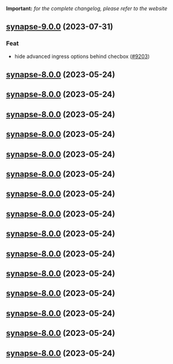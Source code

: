 **Important:**
*for the complete changelog, please refer to the website*













## [synapse-9.0.0](https://github.com/truecharts/charts/compare/synapse-8.0.0...synapse-9.0.0) (2023-07-31)

### Feat

- hide advanced ingress options behind checbox ([#9203](https://github.com/truecharts/charts/issues/9203))
  
  


## [synapse-8.0.0](https://github.com/truecharts/charts/compare/synapse-7.0.32...synapse-8.0.0) (2023-05-24)




## [synapse-8.0.0](https://github.com/truecharts/charts/compare/synapse-7.0.32...synapse-8.0.0) (2023-05-24)




## [synapse-8.0.0](https://github.com/truecharts/charts/compare/synapse-7.0.32...synapse-8.0.0) (2023-05-24)




## [synapse-8.0.0](https://github.com/truecharts/charts/compare/synapse-7.0.32...synapse-8.0.0) (2023-05-24)




## [synapse-8.0.0](https://github.com/truecharts/charts/compare/synapse-7.0.32...synapse-8.0.0) (2023-05-24)




## [synapse-8.0.0](https://github.com/truecharts/charts/compare/synapse-7.0.32...synapse-8.0.0) (2023-05-24)




## [synapse-8.0.0](https://github.com/truecharts/charts/compare/synapse-7.0.32...synapse-8.0.0) (2023-05-24)




## [synapse-8.0.0](https://github.com/truecharts/charts/compare/synapse-7.0.32...synapse-8.0.0) (2023-05-24)




## [synapse-8.0.0](https://github.com/truecharts/charts/compare/synapse-7.0.32...synapse-8.0.0) (2023-05-24)




## [synapse-8.0.0](https://github.com/truecharts/charts/compare/synapse-7.0.32...synapse-8.0.0) (2023-05-24)




## [synapse-8.0.0](https://github.com/truecharts/charts/compare/synapse-7.0.32...synapse-8.0.0) (2023-05-24)




## [synapse-8.0.0](https://github.com/truecharts/charts/compare/synapse-7.0.32...synapse-8.0.0) (2023-05-24)




## [synapse-8.0.0](https://github.com/truecharts/charts/compare/synapse-7.0.32...synapse-8.0.0) (2023-05-24)




## [synapse-8.0.0](https://github.com/truecharts/charts/compare/synapse-7.0.32...synapse-8.0.0) (2023-05-24)




## [synapse-8.0.0](https://github.com/truecharts/charts/compare/synapse-7.0.32...synapse-8.0.0) (2023-05-24)

